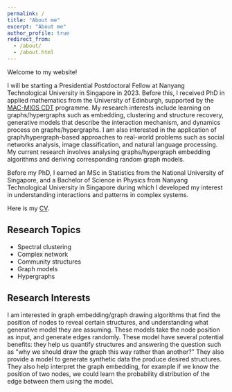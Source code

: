 ```yaml
---
permalink: /
title: "About me"
excerpt: "About me"
author_profile: true
redirect_from: 
  - /about/
  - /about.html
---
```

Welcome to my website!

I will be starting a Presidential Postdoctoral Fellow at Nanyang Technological University in Singapore in 2023. Before this, I received PhD in applied mathematics from the University of Edinburgh, supported by the  [MAC-MIGS CDT](https://www.mac-migs.ac.uk/) programme. My research interests include learning on graphs/hypergraphs such as embedding, clustering and structure recovery, generative models that describe the interaction mechanism, and dynamics process on graphs/hypergraphs. I am also interested in the application of graph/hypergraph-based approaches to real-world problems such as social networks analysis, image classification, and natural language processing.  My current research involves analysing graphs/hypergraph embedding algorithms and deriving corresponding random graph models.

Before my PhD, I earned an MSc in Statistics from the National University of Singapore, and a Bachelor of Science in Physics from Nanyang Technological University in Singapore during which I developed my interest in understanding interactions and patterns in complex systems. 

Here is my [CV](https://XueGong-git.github.io/files/CV.pdf). 

## Research Topics ##
- Spectral clustering
- Complex network
- Community structures
- Graph models
- Hypergraphs  

## Research Interests ##
I am interested in graph embedding/graph drawing algorithms that find the position of nodes to reveal certain structures, and understanding what generative model they are assuming. These models take the node position as input, and generate edges randomly.  These model have several potential benefits: they help us quantify structures and answering the question such as "why we should draw the graph this way rather than another?" They also provide a model to generate synthetic data the produce desired structures. They also help interpret the graph embedding, for example if we know the position of two nodes, we could learn the probability distribution of the edge between them using the model.
